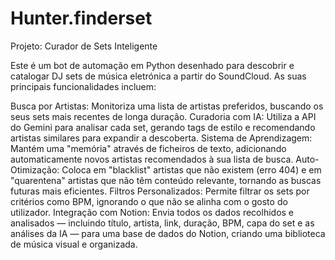# Hunter.finderset
Projeto: Curador de Sets Inteligente

Este é um bot de automação em Python desenhado para descobrir e catalogar DJ sets de música eletrónica a partir do SoundCloud. As suas principais funcionalidades incluem:

Busca por Artistas: Monitoriza uma lista de artistas preferidos, buscando os seus sets mais recentes de longa duração.
Curadoria com IA: Utiliza a API do Gemini para analisar cada set, gerando tags de estilo e recomendando artistas similares para expandir a descoberta.
Sistema de Aprendizagem: Mantém uma "memória" através de ficheiros de texto, adicionando automaticamente novos artistas recomendados à sua lista de busca.
Auto-Otimização: Coloca em "blacklist" artistas que não existem (erro 404) e em "quarentena" artistas que não têm conteúdo relevante, tornando as buscas futuras mais eficientes.
Filtros Personalizados: Permite filtrar os sets por critérios como BPM, ignorando o que não se alinha com o gosto do utilizador.
Integração com Notion: Envia todos os dados recolhidos e analisados — incluindo título, artista, link, duração, BPM, capa do set e as análises da IA — para uma base de dados do Notion, criando uma biblioteca de música visual e organizada.
